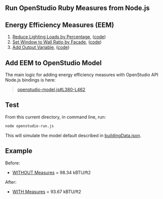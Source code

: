 Run OpenStudio Ruby Measures from Node.js
-----------------------------------------

Energy Efficiency Measures (EEM)
-------------------------
1. [Reduce Lighting Loads by Percentage](https://bcl.nrel.gov/node/37875), ([code](https://github.com/eebhub/openstudio_nodejs/tree/develop/jason/measures/ReduceLightingLoadsByPercentage))
2. [Set Window to Wall Ratio by Facade](https://bcl.nrel.gov/node/37880), ([code](https://github.com/eebhub/openstudio_nodejs/tree/develop/jason/measures/SetWindowToWallRatioByFacade))
3. [Add Output Variable](https://bcl.nrel.gov/node/37843), ([code](https://github.com/eebhub/openstudio_nodejs/tree/develop/jason/measures/AddOutputVariable))

Add EEM to OpenStudio Model
---------------------------
The main logic for adding energy efficiency measures with OpenStudio API Node.js bindings is here:
>[openstudio-model.js#L380-L462](https://github.com/eebhub/openstudio_nodejs/blob/develop/jason/openstudio-model.js#L380-L462)


Test
------
From this current directory, in command line, run:

```sh
node openstudio-run.js
```

This will simulate the model default described in [buildingData.json](https://github.com/eebhub/openstudio_nodejs/blob/develop/jason/buildingData.json).

Example
-------
Before:
* [WITHOUT Measures](http://node.eebhub.org/simulations/JASON_2014-04-27_21.46.37.594/2-EnergyPlus-0/eplustbl.htm) = 98.34 kBTU/ft2

After:
* [WITH Measures](http://node.eebhub.org/simulations/JASON_2014-04-27_21.25.38.626/5-EnergyPlus-0/eplustbl.htm) = 93.67 kBTU/ft2